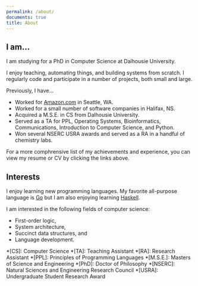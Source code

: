```yaml
---
permalink: /about/
documents: true
title: About
---
```


## I am...

I am studying for a PhD in Computer Science at Dalhousie University.

I enjoy teaching, automating things, and building systems from scratch. I regularly code and participate in a number of projects, both small and large.

Previously, I have...

  - Worked for [Amazon.com](https://amazon.com) in Seattle, WA.
  - Worked for a small number of software companies in Halifax, NS.
  - Acquired a M.S.E. in CS from Dalhousie University.
  - Served as a TA for PPL, Operating Systems, Bioinformatics, Communications, Introduction to Computer Science, and Python.
  - Won several NSERC USRA awards and served as a RA in a handful of chemistry labs.

For a more comphrensive list of my achievements and experience, you can view my resume or CV by clicking the links above.

## Interests

I enjoy learning new programming languages. My favorite all-purpose language is [Go](https://golang.org) but I am also enjoying learning [Haskell](haskell.org).

I am interested in the following fields of computer science:

  - First-order logic,
  - System architecture,
  - Succinct data structures, and
  - Language development.

*[CS]: Computer Science
*[TA]: Teaching Assistant
*[RA]: Research Assistant
*[PPL]: Principles of Programming Languages
*[M.S.E.]: Masters of Science and Engineering
*[PhD]: Doctor of Philosophy
*[NSERC]: Natural Sciences and Engineering Research Council
*[USRA]: Undergraduate Student Research Award

